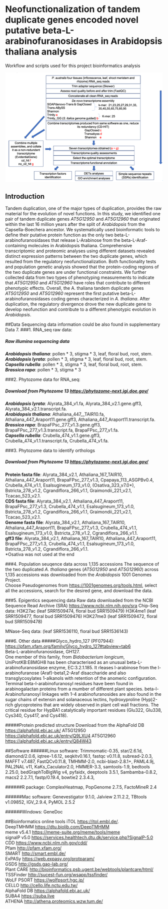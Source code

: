 # Neofunctionalization of tandem duplicate genes encoded novel putative beta-L-arabinofuranosidases in Arabidopsis thaliana analysis
Workflow and scripts used for this project bioinformatics analysis


![](https://github.com/tobytaogla/Phragmites-australis-transcriptome-optimal-assembly/blob/main/Flowchart.png)


## Introduction
Tandem duplication, one of the major types of duplication, provides the raw material for the evolution of novel functions. In this study, we identified one pair of tandem duplicate genes *AT5G12950* and *AT5G12960* that originated within the last 16 million years after the split of *Arabidopsis* from the Capsella-Boechera ancestor. We systematically used bioinformatic tools to define their putative protein function as the only two beta-L-arabinofuranosidases that release L-Arabinose from the beta-L-Araf-containing molecules in Arabidopsis thaliana. Comprehensive transcriptomic and proteomic analyses using different datasets revealed distinct expression patterns between the two duplicate genes, which resulted from the regulatory neofunctionalization. Both functionality tests and population genetic analysis showed that the protein-coding regions of the two duplicate genes are under functional constraints. We further collected data from two types of phenotyping measurements to indicate that *AT5G12950* and *AT5G12960* have roles that contribute to different phenotypic effects. Overall, the A. thaliana tandem duplicate genes *AT5G12950* and *AT5G12960* represent the first putative beta-L-arabinofuranosidases coding genes characterized in *A. thaliana*. After duplication, the regulatory divergence drove the new duplicate gene to develop neofunction and contribute to a different phenotypic evolution in *Arabidopsis*. 


##Data 
Sequencing data information could be also found in supplementary Data 7.
###1. RNA_seq raw data:
##### Raw illumina sequencing data 
***Arabidopsis thaliana***: pollen * 3, stigma * 3, leaf, floral bud, root, stem. 	
***Arabidopsis lyrata***: pollen * 3, stigma * 3, leaf, floral bud, root, stem.  
***Capsella rubella***: pollen * 3, stigma * 3, leaf, floral bud, root, stem.  
***Brassica rapa***: pollen * 3, stigma * 3
	
###2. Phytozome data for RNA\_seq: 
##### Download from Phytozome 13 <https://phytozome-next.jgi.doe.gov/> 
***Arabidopsis lyrata***: Alyrata\_384\_v1.fa, Alyrata_384\_v2.1.gene.gff3,  Alyrata\_384\_v2.1.transcript.fa.    
***Arabidopsis thaliana***: Athaliana\_447\__TAIR10.fa, Athaliana\_447\_Araport11.gene.gff3,  Athaliana\_447\_Araport11.transcript.fa.  
***Brassica rapa***: BrapaFPsc\_277\_v1.3.gene.gff3,  BrapaFPsc\_277\_v1.3.transcript.fa,  BrapaFPsc\_277\_v1.fa.   
***Capsella rubella***: Crubella\_474\_v1.1.gene.gff3,  Crubella\_474\_v1.1.transcript.fa,  Crubella\_474\_v1.fa.

###3. Phytozome data to identify orthologs
##### Download from Phytozome 13 <https://phytozome-next.jgi.doe.gov/> 
**Protein fasta file**: Alyrata\_384\_v2.1, Athaliana\_167\_TAIR10, Athaliana\_447\_Araport11, BrapaFPsc\_277\_v1.3, Cpapaya\_113\_ASGPBv0.4, Crubella\_474\_v1.1, Esalsugineum\_173\_v1.0, (Osativa\_323\_v7.0*), Bstricta\_278\_v1.2, Cgrandiflora\_266\_v1.1, Graimondii\_221\_v2.1, Tcacao\_523\_v2.1.  
**CDS fasta file**: Alyrata\_384\_v2.1, Athaliana\_447\_Araport11, BrapaFPsc\_277\_v1.3, Crubella\_474\_v1.1, Esalsugineum\_173\_v1.0, Bstricta\_278\_v1.2, Cgrandiflora\_266\_v1.1, Graimondii\_221\_v2.1, Tcacao\_523\_v2.1.   
**Genome fasta file**: Alyrata\_384\_v2.1, Athaliana\_167\_TAIR10, Athaliana\_447\_Araport11, BrapaFPsc\_277\_v1.3, Crubella\_474\_v1.1, Esalsugineum\_173\_v1.0, Bstricta\_278\_v1.2, Cgrandiflora\_266\_v1.1.  
**gff3 file**: Alyrata\_384\_v2.1, Athaliana\_167\_TAIR10, Athaliana\_447\_Araport11, BrapaFPsc\_277\_v1.3, Crubella\_474\_v1.1, Esalsugineum\_173\_v1.0, Bstricta\_278\_v1.2, Cgrandiflora\_266\_v1.1.   
*Osativa was not used at the end

###4. Population seuqence data across 1,135 accessions
The sequence of the two duplicated *A. thaliana* genes (*AT5G12950* and *AT5G12960*) across 1,135 accessions was downloaded from the *Arabidopsis* 1001 Genomes Project.  
Choose Pseudogenomes from <https://1001genomes.org/tools.html>, select all the accessions, search for the desired gene, and download the data.  

###5. Epigentics sequencing data
Raw data downloaded from the NCBI Sequence Read Archive (SRA) <https://www.ncbi.nlm.nih.gov/sra>
Chip-Seq data:
H3K27ac  (leaf SRR1509474, floral bud SRR1509479)
H3K4me1  (leaf SRR1509477, floral bud SRR1509476)
H3K27me3 (leaf SRR1509472, floral bud SRR1509478) 

MNase-Seq data: (leaf SRR1536110, floral bud SRR1536143)


###6. Other data
#####Glyco_hydro_127 (PF07944): <https://pfam.xfam.org/family/Glyco_hydro_127#tabview=tab6>  
Beta-L-arabinofuranosidase, GH127.  
One member of this family, from *Bidobacterium longicum*, UniProtKB:E8MGH8 has been characterised as an unusual beta-L-arabinofuranosidase enzyme, EC:3.2.1.185. It rleases l-arabinose from the l-arabinofuranose (Araf)-beta1,2-Araf disaccharide and also transglycosylates 1-alkanols with retention of the anomeric configuration. Terminal beta-l-arabinofuranosyl residues have been found in arabinogalactan proteins from a mumber of different plant species. beta-l-Arabinofuranosyl linkages with 1-4 arabinofuranosides are also found in the sugar chains of extensin and solanaceous lectins, hydroxyproline (Hyp)2-rich glycoproteins that are widely observed in plant cell wall fractions. The critical residue for HypBA1 catalytically important residues (Glu322, Glu338, Cys340, Cys417, and Cys418).

#####Protein predicted structure
Download from the AlphaFold DB <https://alphafold.ebi.ac.uk/> 
AT5G12950 <https://alphafold.ebi.ac.uk/entry/Q9LXU4>
AT5G12960 <https://alphafold.ebi.ac.uk/entry/Q84W43>

##Software
######Linux software:
Trimmomatic-0.35, star/2.6.1d, diamond/2.0.6, iqtree-1.6.12, seqkitv0.16.1, fastqc v0.11.8, subread-2.0.3, MAFFT v7.487, FastQCv0.11.8, TMHMM-2.0, ncbi-blast-2.8.1+, PAML4.9j, PAL2NAL v11, KaKs_Caculator2.0, HMMER-3.3, samtools-1.9, bedtools 2.25.0, bedGraphToBigWig v4, pyfaidx, deeptools 3.5.1, Sambamba-0.8.2, macs2 2.2.7.1, fastp/0.19.4, bowtie2 2.3.4.3, 

######R package: 
ComplexHeatmap, PopGenome 2.7.5, FactoMineR 2.4

######Mac software: 
Genevestigator 9.1.0, Jalview 2.11.2.2, TBtools v1.09852,  IGV_2.9.4, PyMOL 2.5.2

######Windows:
GeneDoc
 

##Bioinformatics online tools
iTOL <https://itol.embl.de/>.   
DeepTMHMM <https://dtu.biolib.com/DeepTMHMM>   
meme v5.4.1 <https://meme-suite.org/meme/tools/meme>  
signalP v5.0 <https://services.healthtech.dtu.dk/service.php?SignalP-5.0>  
CDD <https://www.ncbi.nlm.nih.gov/cdd/>  
Pfam <http://pfam.xfam.org/>    
SMART <http://smart.embl.de/>   
ExPASy <https://web.expasy.org/protparam/>   
GSDS <http://gsds.gao-lab.org/>    
Plant CARE <http://bioinformatics.psb.ugent.be/webtools/plantcare/html/>   
TSSFinder <http://sucest-fun.org/wsapp/tssfinder/>  
WoLF PSORT <https://wolfpsort.hgc.jp/>  
CELLO <http://cello.life.nctu.edu.tw/>  
AlphaFold DB <https://alphafold.ebi.ac.uk/>  
SUBA4 <https://suba.live>   
ATHENA <http://athena.proteomics.wzw.tum.de/>
